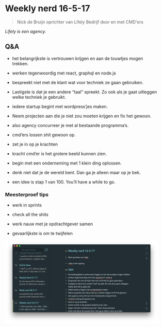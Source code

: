 # Weekly nerd 16-5-17

> Nick de Bruijn oprichter van Lifely
> Bedrijf door en met CMD'ers

_Lifely is een agency._



## Q&A

* het belangrijkste is vertrouwen krijgen en aan de touwtjes mogen trekken.

* werken tegenwoordig met react, graphql en node.js

* bespreekt niet met de klant wat voor techniek ze gaan gebruiken.

* Lastigste is dat je een andere “taal” spreekt. Zo ook als je gaat uitleggen welke techniek je gebruikt.

* iedere startup begint met wordpress’jes maken.

* Neem projecten aan die je niet zou moeten krijgen en fix het gewoon.

* also agency concurreer je met al bestaande programma’s.

* cmd’ers lossen shit gewoon op.

* zet je in op je krachten

* kracht cmd’er is het grotere beeld kunnen zien.

* begin met een onderneming met 1 klein ding oplossen.

* denk niet dat je de wereld bent. Dan ga je alleen maar op je bek.

* een idee is stap 1 van 100. You’ll have a while to go.



### Meesterproef tips

* werk in sprints

* check all the shits

* werk nauw met je opdrachtgever samen

* gevaarlijkste is om te twijfelen

![notes](./img/weekly7.png)

